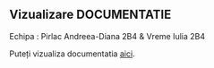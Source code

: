## Vizualizare DOCUMENTATIE 
Echipa : 
Pirlac Andreea-Diana 2B4 &
Vreme Iulia 2B4

Puteți vizualiza documentatia [aici](https://iulica04.github.io/RomanianDrugExplorer/Documentatie.html).
